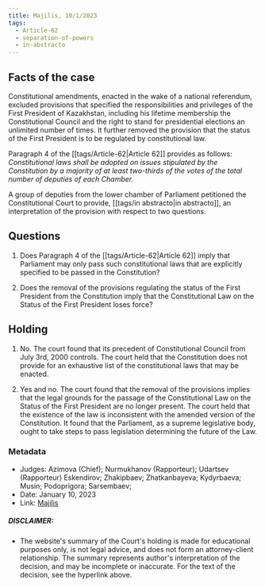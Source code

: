 ```yaml
---
title: Majilis, 10/1/2023
tags:
  - Article-62
  - separation-of-powers
  - in-abstracto
---
```

## Facts of the case

Constitutional amendments, enacted in the wake of a national referendum, excluded provisions that specified the responsibilities and privileges of the First President of Kazakhstan, including his lifetime membership the Constitutional Council and the right to stand for presidential elections an unlimited number of times. It further removed the provision that the status of the First President is to be regulated by constitutional law.

Paragraph 4 of the [[tags/Article-62|Article 62]] provides as follows: *Constitutional laws shall be adopted on issues stipulated by the Constitution by a majority of at least two-thirds of the votes of the total number of deputies of each Chamber.*

A group of deputies from the lower chamber of Parliament petitioned the Constitutional Court to provide, [[tags/in abstracto|in abstracto]], an interpretation of the provision with respect to two questions.

## Questions

1. Does Paragraph 4 of the [[tags/Article-62|Article 62]] imply that Parliament may only pass such constitutional laws that are explicitly specified to be passed in the Constitution?

2. Does the removal of the provisions regulating the status of the First President from the Constitution imply that the Constitutional Law on the Status of the First President loses force?

## Holding

1. No. The court found that its precedent of Constitutional Council from July 3rd, 2000 controls. The court held that the Constitution does not provide for an exhaustive list of the constitutional laws that may be enacted.

2. Yes and no. The court found that the removal of the provisions implies that the legal grounds for the passage of the Constitutional Law on the Status of the First President are no longer present. The court held that the existence of the law is inconsistent with the amended version of the Constitution. It found that the Parliament, as a supreme legislative body, ought to take steps to pass legislation determining the future of the Law.



### Metadata
* Judges: Azimova (Chief); Nurmukhanov (Rapporteur); Udartsev (Rapporteur) Eskendirov; Zhakipbaev; Zhatkanbayeva; Kydyrbaeva; Musin; Podoprigora; Sarsembaev;
* Date: January 10, 2023
* Link: [Majilis](https://github.com/juzgenbayev/KSKR-Docs/blob/main/Majilis%2C%2010%20Jan%202023.docx)

##### DISCLAIMER:
* The website's summary of the Court's holding is made for educational purposes only, is not legal advice, and does not form an attorney-client relationship. The summary represents author's interpretation of the decision, and may be incomplete or inaccurate. For the text of the decision, see the hyperlink above.